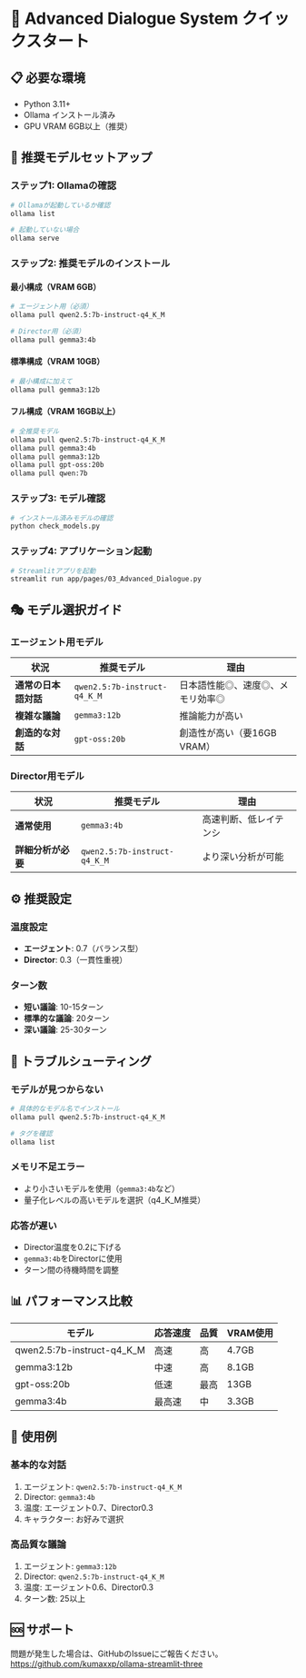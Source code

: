 # 🚀 Advanced Dialogue System クイックスタート

## 📋 必要な環境
- Python 3.11+
- Ollama インストール済み
- GPU VRAM 6GB以上（推奨）

## 🎯 推奨モデルセットアップ

### ステップ1: Ollamaの確認
```bash
# Ollamaが起動しているか確認
ollama list

# 起動していない場合
ollama serve
```

### ステップ2: 推奨モデルのインストール

#### 最小構成（VRAM 6GB）
```bash
# エージェント用（必須）
ollama pull qwen2.5:7b-instruct-q4_K_M

# Director用（必須）
ollama pull gemma3:4b
```

#### 標準構成（VRAM 10GB）
```bash
# 最小構成に加えて
ollama pull gemma3:12b
```

#### フル構成（VRAM 16GB以上）
```bash
# 全推奨モデル
ollama pull qwen2.5:7b-instruct-q4_K_M
ollama pull gemma3:4b
ollama pull gemma3:12b
ollama pull gpt-oss:20b
ollama pull qwen:7b
```

### ステップ3: モデル確認
```bash
# インストール済みモデルの確認
python check_models.py
```

### ステップ4: アプリケーション起動
```bash
# Streamlitアプリを起動
streamlit run app/pages/03_Advanced_Dialogue.py
```

## 🎭 モデル選択ガイド

### エージェント用モデル

| 状況 | 推奨モデル | 理由 |
|------|-----------|------|
| **通常の日本語対話** | `qwen2.5:7b-instruct-q4_K_M` | 日本語性能◎、速度◎、メモリ効率◎ |
| **複雑な議論** | `gemma3:12b` | 推論能力が高い |
| **創造的な対話** | `gpt-oss:20b` | 創造性が高い（要16GB VRAM） |

### Director用モデル

| 状況 | 推奨モデル | 理由 |
|------|-----------|------|
| **通常使用** | `gemma3:4b` | 高速判断、低レイテンシ |
| **詳細分析が必要** | `qwen2.5:7b-instruct-q4_K_M` | より深い分析が可能 |

## ⚙️ 推奨設定

### 温度設定
- **エージェント**: 0.7（バランス型）
- **Director**: 0.3（一貫性重視）

### ターン数
- **短い議論**: 10-15ターン
- **標準的な議論**: 20ターン
- **深い議論**: 25-30ターン

## 🔧 トラブルシューティング

### モデルが見つからない
```bash
# 具体的なモデル名でインストール
ollama pull qwen2.5:7b-instruct-q4_K_M

# タグを確認
ollama list
```

### メモリ不足エラー
- より小さいモデルを使用（`gemma3:4b`など）
- 量子化レベルの高いモデルを選択（q4_K_M推奨）

### 応答が遅い
- Director温度を0.2に下げる
- `gemma3:4b`をDirectorに使用
- ターン間の待機時間を調整

## 📊 パフォーマンス比較

| モデル | 応答速度 | 品質 | VRAM使用 |
|--------|----------|------|----------|
| qwen2.5:7b-instruct-q4_K_M | 高速 | 高 | 4.7GB |
| gemma3:12b | 中速 | 高 | 8.1GB |
| gpt-oss:20b | 低速 | 最高 | 13GB |
| gemma3:4b | 最高速 | 中 | 3.3GB |

## 📝 使用例

### 基本的な対話
1. エージェント: `qwen2.5:7b-instruct-q4_K_M`
2. Director: `gemma3:4b`
3. 温度: エージェント0.7、Director0.3
4. キャラクター: お好みで選択

### 高品質な議論
1. エージェント: `gemma3:12b`
2. Director: `qwen2.5:7b-instruct-q4_K_M`
3. 温度: エージェント0.6、Director0.3
4. ターン数: 25以上

## 🆘 サポート
問題が発生した場合は、GitHubのIssueにご報告ください。
https://github.com/kumaxxp/ollama-streamlit-three